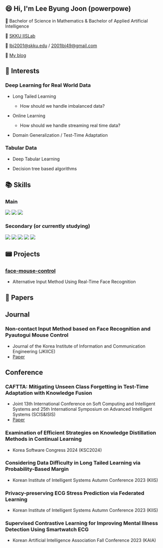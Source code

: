 ## :smile: Hi, I'm Lee Byung Joon (powerpowe) 
 :school: Bachelor of Science in Mathematics & Bachelor of Applied Artificial Intelligence

 :lab_coat: [SKKU IISLab](http://iislab.skku.edu/iish/)
 
 :email: lbj2001@skku.edu / 2001lbj49@gmail.com

 :adult: [My blog](https://blog.naver.com/2001lbj)
 
## :balloon: Interests
### Deep Learning for Real World Data
- Long Tailed Learning
   - How should we handle imbalanced data?

- Online Learning
   - How should we handle streaming real time data?
     
- Domain Generalization / Test-Time Adaptation
### Tabular Data
- Deep Tabular Learning

- Decision tree based algorithms

## :books: Skills
### Main
<img src="https://img.shields.io/badge/Python-3776AB?style=for-the-badge&logo=Python&logoColor=white"> <img src="https://img.shields.io/badge/PyTorch-EE4C2C?style=for-the-badge&logo=PyTorch&logoColor=white">
<img src="https://img.shields.io/badge/Weights_&_Biases-FFBE00?style=for-the-badge&logo=WeightsAndBiases&logoColor=white">
### Secondary (or currently studying)
<img src="https://img.shields.io/badge/TensorFlow-FF6F00?style=for-the-badge&logo=Python&logoColor=white"> <img src="https://img.shields.io/badge/C-00599C?style=for-the-badge&logo=C&logoColor=white"> <img src="https://img.shields.io/badge/Linux-FCC624?style=for-the-badge&logo=Linux&logoColor=white"> <img src="https://img.shields.io/badge/Docker-2496ED?style=for-the-badge&logo=Docker&logoColor=white"> <img src="https://img.shields.io/badge/Ubuntu-E95420?style=for-the-badge&logo=Ubuntu&logoColor=white">


## :pager: Projects 
### [face-mouse-control](https://github.com/Denev6/face-mouse-control)
- Alternative Input Method Using Real-Time Face Recognition
  
## :page_with_curl: Papers
## Journal
### Non-contact Input Method based on Face Recognition and Pyautogui Mouse Control
- Journal of the Korea Institute of Information and Communication Engineering (JKIICE)
- [Paper](https://www.kci.go.kr/kciportal/ci/sereArticleSearch/ciSereArtiView.kci?sereArticleSearchBean.artiId=ART002879022)

## Conference
### CAFTTA: Mitigating Unseen Class Forgetting in Test-Time Adaptation with Knowledge Fusion
- Joint 13th International Conference on Soft Computing and Intelligent Systems and 25th International Symposium on Advanced Intelligent Systems (SCIS&ISIS)
- [Paper](https://ieeexplore.ieee.org/document/10759970)

### Examination of Efficient Strategies on Knowledge Distillation Methods in Continual Learning
- Korea Software Congress 2024 (KSC2024)

### Considering Data Difficulty in Long Tailed Learning via Probability-Based Margin
- Korean Institute of Intelligent Systems Autumn Conference 2023 (KIIS)

### Privacy-preserving ECG Stress Prediction via Federated Learning 
- Korean Institute of Intelligent Systems Autumn Conference 2023 (KIIS)

### Supervised Contrastive Learning for Improving Mental Illness Detection Using Smartwatch ECG 
- Korean Artificial Intelligence Association Fall Conference 2023 (KAIA)


